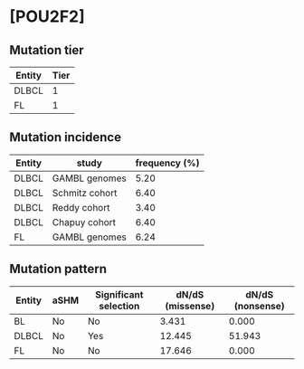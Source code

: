 # [POU2F2]

## Mutation tier

|Entity|Tier|
|------|----|
|DLBCL |1   |
|FL    |1   |

## Mutation incidence

|Entity|study         |frequency (%)|
|------|--------------|-------------|
|DLBCL |GAMBL genomes |5.20         |
|DLBCL |Schmitz cohort|6.40         |
|DLBCL |Reddy cohort  |3.40         |
|DLBCL |Chapuy cohort |6.40         |
|FL    |GAMBL genomes |6.24         |

## Mutation pattern

|Entity|aSHM|Significant selection|dN/dS (missense)|dN/dS (nonsense)|
|------|----|---------------------|----------------|----------------|
|BL    |No  |No                   | 3.431          | 0.000          |
|DLBCL |No  |Yes                  |12.445          |51.943          |
|FL    |No  |No                   |17.646          | 0.000          |

